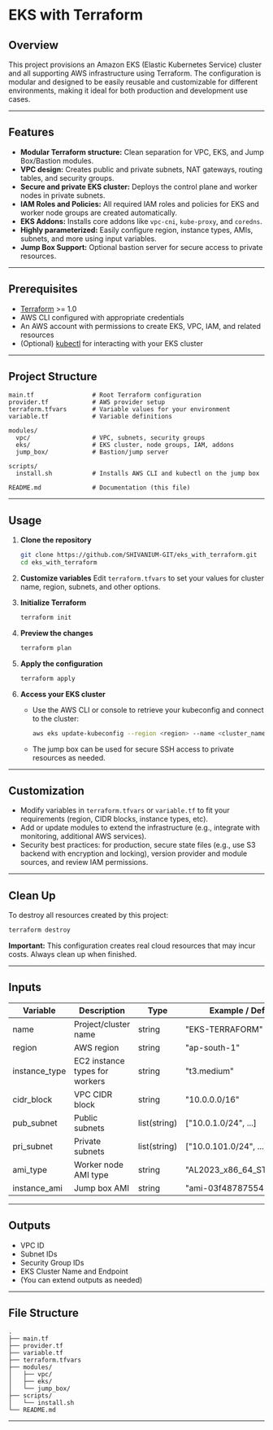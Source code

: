 # EKS with Terraform

## Overview

This project provisions an Amazon EKS (Elastic Kubernetes Service) cluster and all supporting AWS infrastructure using Terraform. The configuration is modular and designed to be easily reusable and customizable for different environments, making it ideal for both production and development use cases.

---

## Features

- **Modular Terraform structure:** Clean separation for VPC, EKS, and Jump Box/Bastion modules.
- **VPC design:** Creates public and private subnets, NAT gateways, routing tables, and security groups.
- **Secure and private EKS cluster:** Deploys the control plane and worker nodes in private subnets.
- **IAM Roles and Policies:** All required IAM roles and policies for EKS and worker node groups are created automatically.
- **EKS Addons:** Installs core addons like `vpc-cni`, `kube-proxy`, and `coredns`.
- **Highly parameterized:** Easily configure region, instance types, AMIs, subnets, and more using input variables.
- **Jump Box Support:** Optional bastion server for secure access to private resources.

---

## Prerequisites

- [Terraform](https://www.terraform.io/downloads) >= 1.0
- AWS CLI configured with appropriate credentials
- An AWS account with permissions to create EKS, VPC, IAM, and related resources
- (Optional) [kubectl](https://kubernetes.io/docs/tasks/tools/) for interacting with your EKS cluster

---

## Project Structure

```
main.tf                # Root Terraform configuration
provider.tf            # AWS provider setup
terraform.tfvars       # Variable values for your environment
variable.tf            # Variable definitions

modules/
  vpc/                 # VPC, subnets, security groups
  eks/                 # EKS cluster, node groups, IAM, addons
  jump_box/            # Bastion/jump server

scripts/
  install.sh           # Installs AWS CLI and kubectl on the jump box

README.md              # Documentation (this file)
```

---

## Usage

1. **Clone the repository**
    ```sh
    git clone https://github.com/SHIVANIUM-GIT/eks_with_terraform.git
    cd eks_with_terraform
    ```

2. **Customize variables**
    Edit `terraform.tfvars` to set your values for cluster name, region, subnets, and other options.

3. **Initialize Terraform**
    ```sh
    terraform init
    ```

4. **Preview the changes**
    ```sh
    terraform plan
    ```

5. **Apply the configuration**
    ```sh
    terraform apply
    ```

6. **Access your EKS cluster**
    - Use the AWS CLI or console to retrieve your kubeconfig and connect to the cluster:
      ```sh
      aws eks update-kubeconfig --region <region> --name <cluster_name>
      ```
    - The jump box can be used for secure SSH access to private resources as needed.

---

## Customization

- Modify variables in `terraform.tfvars` or `variable.tf` to fit your requirements (region, CIDR blocks, instance types, etc).
- Add or update modules to extend the infrastructure (e.g., integrate with monitoring, additional AWS services).
- Security best practices: for production, secure state files (e.g., use S3 backend with encryption and locking), version provider and module sources, and review IAM permissions.

---

## Clean Up

To destroy all resources created by this project:
```sh
terraform destroy
```
**Important:** This configuration creates real cloud resources that may incur costs. Always clean up when finished.

---

## Inputs

| Variable        | Description                       | Type         | Example / Default                     |
|-----------------|-----------------------------------|--------------|---------------------------------------|
| name            | Project/cluster name              | string       | "EKS-TERRAFORM"                       |
| region          | AWS region                        | string       | "ap-south-1"                          |
| instance_type   | EC2 instance types for workers    | string       | "t3.medium"                           |
| cidr_block      | VPC CIDR block                    | string       | "10.0.0.0/16"                         |
| pub_subnet      | Public subnets                    | list(string) | ["10.0.1.0/24", ...]                  |
| pri_subnet      | Private subnets                   | list(string) | ["10.0.101.0/24", ...]                |
| ami_type        | Worker node AMI type              | string       | "AL2023_x86_64_STANDARD"              |
| instance_ami    | Jump box AMI                      | string       | "ami-03f4878755434977f"               |

---

## Outputs

- VPC ID
- Subnet IDs
- Security Group IDs
- EKS Cluster Name and Endpoint
- (You can extend outputs as needed)

---

## File Structure

```
.
├── main.tf
├── provider.tf
├── variable.tf
├── terraform.tfvars
├── modules/
│   ├── vpc/
│   ├── eks/
│   └── jump_box/
├── scripts/
│   └── install.sh
└── README.md
```

---
